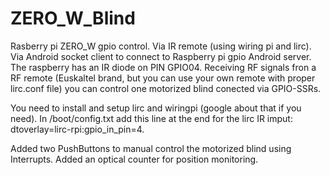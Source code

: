 # ZERO_W_Blind
Rasberry pi ZERO_W gpio control. Via IR remote (using wiring pi and lirc). Via Android socket client to connect to Raspberry pi gpio Android server. The raspberry has an IR diode on PIN GPIO04. Receiving RF signals fron a RF remote (Euskaltel brand, but you can use your own remote with proper lirc.conf file) you can control one motorized blind conected via GPIO-SSRs.

You need to install and setup lirc and wiringpi (google about that if you need). In /boot/config.txt add this line at the end for the lirc IR imput: dtoverlay=lirc-rpi:gpio_in_pin=4.

Added two PushButtons to manual control the motorized blind using Interrupts. Added an optical counter for position monitoring.
